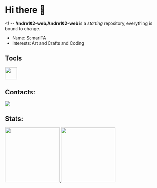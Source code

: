 # Hi there 👋
<! --
**Andre102-web/Andre102-web** is a _starting_ repository, everything is bound to change.
* Name: SomariTA
* Interests: Art and Crafts and Coding
## Tools
<img loading="lazy" src="https://cdn.jsdelivr.net/gh/devicons/devicon/icons/git/git-original.svg" width="40" height="40"/>

## Contacts:
<div>
<a href="https://www.youtube.com/seu-canal-youtube-aqui" target="_blank"><img loading="lazy" src="https://img.shields.io/badge/YouTube-FF0000?style=for-the-badge&logo=youtube&logoColor=white" target="_blank"></a>
</div>

## Stats:
<div>
<a href="https://github.com/Andre102-web">
<img loading="lazy" height="180em" src="https://github-readme-stats.vercel.app/api/top-langs/?username=Andre102-web&layout=compact&langs_count=7&theme=dracula"/>
<img loading="lazy" height="180em" src="https://github-readme-stats.vercel.app/api?username=Andre102-web&show_icons=true&theme=dracula&include_all_commits=true&count_private=true"/>
</div>
